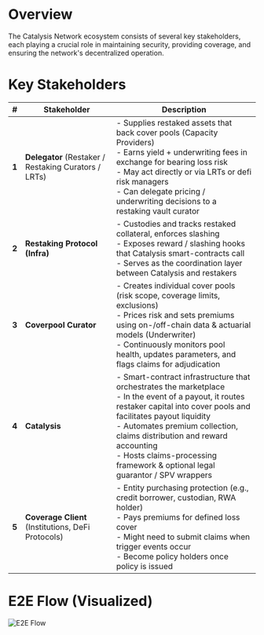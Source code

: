 # Overview

The Catalysis Network ecosystem consists of several key stakeholders, each playing a crucial role in maintaining security, providing coverage, and ensuring the network's decentralized operation.

# Key Stakeholders

| **#** | **Stakeholder** | **Description** |
| --- | --- | --- |
| **1** | **Delegator** (Restaker / Restaking Curators / LRTs) | - Supplies restaked assets that back cover pools (Capacity Providers)<br/>- Earns yield + underwriting fees in exchange for bearing loss risk<br/>- May act directly or via LRTs or defi risk managers<br/>- Can delegate pricing / underwriting decisions to a restaking vault curator |
| **2** | **Restaking Protocol (Infra)** | - Custodies and tracks restaked collateral, enforces slashing<br/>- Exposes reward / slashing hooks that Catalysis smart-contracts call<br/>- Serves as the coordination layer between Catalysis and restakers |
| **3** | **Coverpool Curator** | - Creates individual cover pools (risk scope, coverage limits, exclusions)<br/>- Prices risk and sets premiums using on-/off-chain data & actuarial models (Underwriter)<br/>- Continuously monitors pool health, updates parameters, and flags claims for adjudication |
| **4** | **Catalysis** | - Smart-contract infrastructure that orchestrates the marketplace<br/>- In the event of a payout, it routes restaker capital into cover pools and facilitates payout liquidity<br/>- Automates premium collection, claims distribution and reward accounting<br/>- Hosts claims-processing framework & optional legal guarantor / SPV wrappers |
| **5** | **Coverage Client** (Institutions, DeFi Protocols) | - Entity purchasing protection (e.g., credit borrower, custodian, RWA holder)<br/>- Pays premiums for defined loss cover<br/>- Might need to submit claims when trigger events occur<br/>- Become policy holders once policy is issued |

# E2E Flow (Visualized)

![E2E Flow](/img/flow-12.svg)
